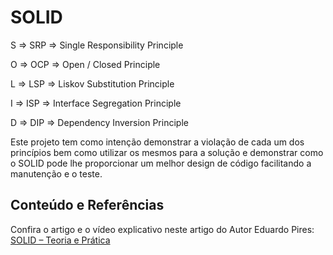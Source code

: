 # SOLID

S => SRP => Single Responsibility Principle

O	=> OCP => Open / Closed Principle

L	=> LSP => Liskov Substitution Principle

I	=> ISP => Interface Segregation Principle

D	=> DIP => Dependency Inversion Principle

Este projeto tem como intenção demonstrar a violação de cada um dos princípios bem como utilizar os mesmos para a solução e demonstrar como o SOLID pode lhe proporcionar um melhor design de código facilitando a manutenção e o teste.
 		 
## Conteúdo e Referências
 
Confira o artigo e o vídeo explicativo neste artigo do Autor Eduardo Pires:
<a href="http://eduardopires.net.br/2015/01/solid-teoria-e-pratica/" target="_blank">SOLID – Teoria e Prática</a>